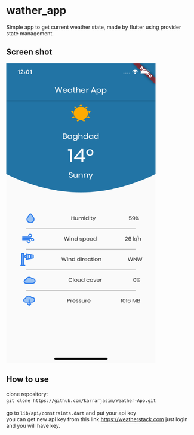 # wather_app

Simple app to get current weather state, made by flutter using provider state management.<br>

## Screen shot 
<img src="https://github.com/karrarjasim/Weather-App/blob/master/screenshot/%20ScreenShot.png" width="400" height="800"/>


## How to use

clone  repository: <br>
`git clone https://github.com/karrarjasim/Weather-App.git` <br><br>
go to `lib/api/constraints.dart` and put your api key <br>
you can get new api key from this link https://weatherstack.com just login and you will have key.
